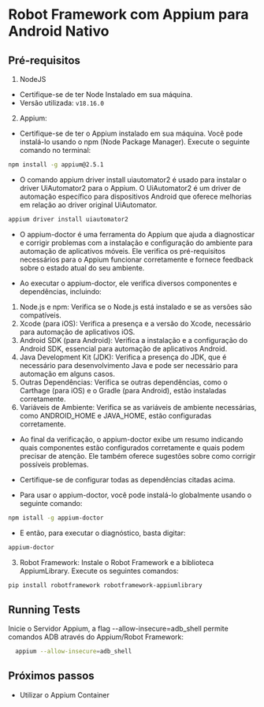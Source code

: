 
# Robot Framework com Appium para Android Nativo

## Pré-requisitos

1. NodeJS
- Certifique-se de ter Node Instalado em sua máquina.
- Versão utilizada: `v18.16.0`


2. Appium: 
- Certifique-se de ter o Appium instalado em sua máquina. Você pode instalá-lo usando o npm (Node Package Manager). Execute o seguinte comando no terminal:

```bash
npm install -g appium@2.5.1
```

- O comando appium driver install uiautomator2 é usado para instalar o driver UiAutomator2 para o Appium. O UiAutomator2 é um driver de automação específico para dispositivos Android que oferece melhorias em relação ao driver original UiAutomator.

```bash
appium driver install uiautomator2
```

- O appium-doctor é uma ferramenta do Appium que ajuda a diagnosticar e corrigir problemas com a instalação e configuração do ambiente para automação de aplicativos móveis. Ele verifica os pré-requisitos necessários para o Appium funcionar corretamente e fornece feedback sobre o estado atual do seu ambiente.

- Ao executar o appium-doctor, ele verifica diversos componentes e dependências, incluindo:

1. Node.js e npm: Verifica se o Node.js está instalado e se as versões são compatíveis.
2. Xcode (para iOS): Verifica a presença e a versão do Xcode, necessário para automação de aplicativos iOS.
3. Android SDK (para Android): Verifica a instalação e a configuração do Android SDK, essencial para automação de aplicativos Android.
4. Java Development Kit (JDK): Verifica a presença do JDK, que é necessário para desenvolvimento Java e pode ser necessário para automação em alguns casos.
5. Outras Dependências: Verifica se outras dependências, como o Carthage (para iOS) e o Gradle (para Android), estão instaladas corretamente.
6. Variáveis de Ambiente: Verifica se as variáveis de ambiente necessárias, como ANDROID_HOME e JAVA_HOME, estão configuradas corretamente.

- Ao final da verificação, o appium-doctor exibe um resumo indicando quais componentes estão configurados corretamente e quais podem precisar de atenção. Ele também oferece sugestões sobre como corrigir possíveis problemas.

- Certifique-se de configurar todas as dependências citadas acima.

- Para usar o appium-doctor, você pode instalá-lo globalmente usando o seguinte comando:

```bash
npm istall -g appium-doctor
```
- E então, para executar o diagnóstico, basta digitar:

```bash
appium-doctor
```

3. Robot Framework: Instale o Robot Framework e a biblioteca AppiumLibrary. Execute os seguintes comandos:
   
```bash
pip install robotframework robotframework-appiumlibrary
```

## Running Tests

Inicie o Servidor Appium, a flag --allow-insecure=adb_shell permite comandos ADB através do Appium/Robot Framework:

```bash
  appium --allow-insecure=adb_shell
```

## Próximos passos

- Utilizar o Appium Container
